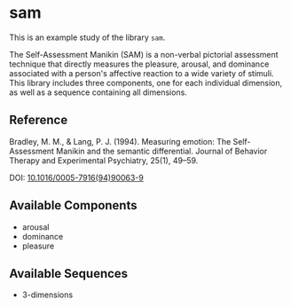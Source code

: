 
# sam

This is an example study of the library `sam`.

The Self-Assessment Manikin (SAM) is a non-verbal pictorial assessment technique that directly measures the pleasure, arousal, and dominance associated with a person's affective reaction to a wide variety of stimuli. This library includes three components, one for each individual dimension, as well as a sequence containing all dimensions.

## Reference

Bradley, M. M., & Lang, P. J. (1994). Measuring emotion: The Self-Assessment Manikin and the semantic differential. Journal of Behavior Therapy and Experimental Psychiatry, 25(1), 49–59.

DOI: [10.1016/0005-7916(94)90063-9](https://dx.doi.org/10.1016/0005-7916(94)90063-9)



## Available Components

- arousal
- dominance
- pleasure

## Available Sequences

- 3-dimensions
